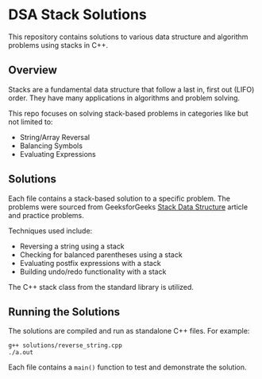# DSA Stack Solutions

This repository contains solutions to various data structure and algorithm problems using stacks in C++.

## Overview

Stacks are a fundamental data structure that follow a last in, first out (LIFO) order. They have many applications in algorithms and problem solving.

This repo focuses on solving stack-based problems in categories like but not limited to:

- String/Array Reversal
- Balancing Symbols 
- Evaluating Expressions

## Solutions

Each file contains a stack-based solution to a specific problem. The problems were sourced from GeeksforGeeks [Stack Data Structure](https://www.geeksforgeeks.org/stack-data-structure/?ref=lbp) article and practice problems.

Techniques used include:

- Reversing a string using a stack
- Checking for balanced parentheses using a stack
- Evaluating postfix expressions with a stack
- Building undo/redo functionality with a stack

The C++ stack class from the standard library is utilized.

## Running the Solutions

The solutions are compiled and run as standalone C++ files. For example:

```
g++ solutions/reverse_string.cpp
./a.out
```

Each file contains a `main()` function to test and demonstrate the solution.
